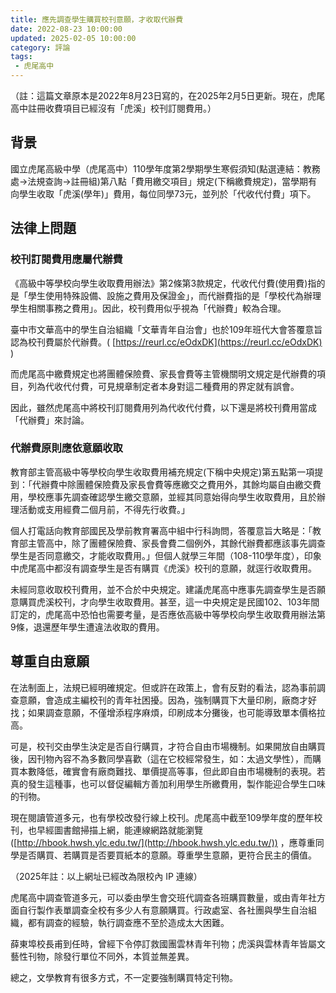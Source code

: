 ```yaml
---
title: 應先調查學生購買校刊意願，才收取代辦費
date: 2022-08-23 10:00:00
updated: 2025-02-05 10:00:00
category: 評論
tags:
 - 虎尾高中
---
```


（註：這篇文章原本是2022年8月23日寫的，在2025年2月5日更新。現在，虎尾高中註冊收費項目已經沒有「虎溪」校刊訂閱費用。）

## 背景

國立虎尾高級中學（虎尾高中）110學年度第2學期學生寒假須知(點選連結：教務處→法規查詢→註冊組)第八點「費用繳交項目」規定(下稱繳費規定)，當學期有向學生收取「虎溪(學年)」費用，每位同學73元，並列於「代收代付費」項下。

## 法律上問題

### 校刊訂閱費用應屬代辦費

《高級中等學校向學生收取費用辦法》第2條第3款規定，代收代付費(使用費)指的是「學生使用特殊設備、設施之費用及保證金」，而代辦費指的是「學校代為辦理學生相關事務之費用」。因此，校刊費用似乎視為「代辦費」較為合理。

臺中市文華高中的學生自治組織「文華青年自治會」也於109年班代大會答覆意旨認為校刊費屬於代辦費。( [https://reurl.cc/eOdxDK](https://reurl.cc/eOdxDK) )

而虎尾高中繳費規定也將團體保險費、家長會費等主管機關明文規定是代辦費的項目，列為代收代付費，可見規章制定者本身對這二種費用的界定就有誤會。

因此，雖然虎尾高中將校刊訂閱費用列為代收代付費，以下還是將校刊費用當成「代辦費」來討論。

### 代辦費原則應依意願收取

教育部主管高級中等學校向學生收取費用補充規定(下稱中央規定)第五點第一項提到：「代辦費中除團體保險費及家長會費等應繳交之費用外，其餘均屬自由繳交費用，學校應事先調查確認學生繳交意願，並經其同意始得向學生收取費用，且於辦理活動或支用經費二個月前，不得先行收費。」

個人打電話向教育部國民及學前教育署高中組中行科詢問，答覆意旨大略是：「教育部主管高中，除了團體保險費、家長會費二個例外，其餘代辦費都應該事先調查學生是否同意繳交，才能收取費用。」但個人就學三年間（108-110學年度），印象中虎尾高中都沒有調查學生是否有購買《虎溪》校刊的意願，就逕行收取費用。

未經同意收取校刊費用，並不合於中央規定。建議虎尾高中應事先調查學生是否願意購買虎溪校刊，才向學生收取費用。甚至，這一中央規定是民國102、103年間訂定的，虎尾高中恐怕也需要考量，是否應依高級中等學校向學生收取費用辦法第9條，退還歷年學生遭違法收取的費用。

## 尊重自由意願

在法制面上，法規已經明確規定。但或許在政策上，會有反對的看法，認為事前調查意願，會造成主編校刊的青年社困擾。因為，強制購買下大量印刷，廠商才好找；如果調查意願，不僅增添程序麻煩，印刷成本分攤後，也可能導致單本價格拉高。

可是，校刊交由學生決定是否自行購買，才符合自由市場機制。如果開放自由購買後，因刊物內容不為多數同學喜歡（這在它校經常發生，如：太過文學性），而購買本數降低，確實會有廠商難找、單價提高等事，但此即自由市場機制的表現。若真的發生這種事，也可以督促編輯方善加利用學生所繳費用，製作能迎合學生口味的刊物。

現在閱讀管道多元，也有學校改發行線上校刊。虎尾高中截至109學年度的歷年校刊，也早經圖書館掃描上網，能連線網路就能瀏覽 ([http://hbook.hwsh.ylc.edu.tw/](http://hbook.hwsh.ylc.edu.tw/)) ，應尊重同學是否購買、若購買是否要買紙本的意願。尊重學生意願，更符合民主的價值。

（2025年註：以上網址已經改為限校內 IP 連線）

虎尾高中調查管道多元，可以委由學生會交班代調查各班購買數量，或由青年社方面自行製作表單調查全校有多少人有意願購買。行政處室、各社團與學生自治組織，都有調查的經驗，執行調查應不至於造成太大困難。

薛東埠校長甫到任時，曾經下令停訂救國團雲林青年刊物；虎溪與雲林青年皆屬文藝性刊物，除發行單位不同外，本質並無差異。

總之，文學教育有很多方式，不一定要強制購買特定刊物。